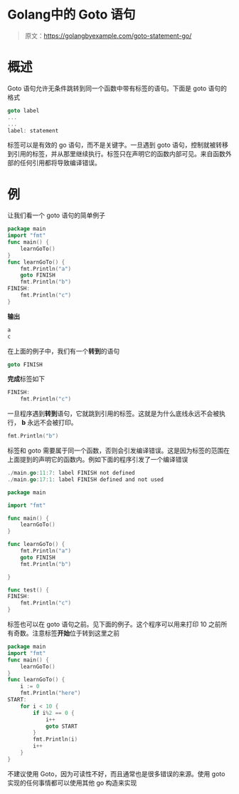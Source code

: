 # Golang中的 Goto 语句

> 原文：<https://golangbyexample.com/goto-statement-go/>

# **概述**

Goto 语句允许无条件跳转到同一个函数中带有标签的语句。下面是 goto 语句的格式

```go
goto label
...
...
label: statement
```

标签可以是有效的 go 语句，而不是关键字。一旦遇到 goto 语句，控制就被转移到引用的标签，并从那里继续执行。标签只在声明它的函数内部可见。来自函数外部的任何引用都将导致编译错误。

# **例**

让我们看一个 goto 语句的简单例子

```go
package main
import "fmt"
func main() {
    learnGoTo()
}
func learnGoTo() {
    fmt.Println("a")
    goto FINISH
    fmt.Println("b")
FINISH:
    fmt.Println("c")
}
```

**输出**

```go
a
c
```

在上面的例子中，我们有一个**转到**的语句

```go
goto FINISH
```

**完成**标签如下

```go
FINISH:
    fmt.Println("c")
```

一旦程序遇到**转到**语句，它就跳到引用的标签。这就是为什么底线永远不会被执行， **b** 永远不会被打印。

```go
fmt.Println("b")
```

标签和 goto 需要属于同一个函数，否则会引发编译错误。这是因为标签的范围在上面提到的声明它的函数内。例如下面的程序引发了一个编译错误

```go
./main.go:11:7: label FINISH not defined
./main.go:17:1: label FINISH defined and not used
```

```go
package main

import "fmt"

func main() {
	learnGoTo()
}

func learnGoTo() {
	fmt.Println("a")
	goto FINISH
	fmt.Println("b")

}

func test() {
FINISH:
	fmt.Println("c")
}
```

标签也可以在 goto 语句之前。见下面的例子。这个程序可以用来打印 10 之前所有奇数。注意标签**开始**位于转到这里之前

```go
package main
import "fmt"
func main() {
    learnGoTo()
}
func learnGoTo() {
    i := 0
    fmt.Println("here")
START:
    for i < 10 {
        if i%2 == 0 {
            i++
            goto START
        }  
        fmt.Println(i)
        i++
    }
}
```

不建议使用 Goto，因为可读性不好，而且通常也是很多错误的来源。使用 goto 实现的任何事情都可以使用其他 go 构造来实现